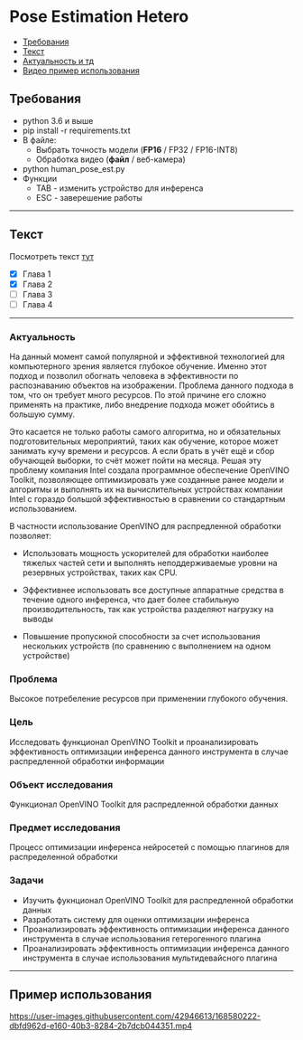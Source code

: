 # Pose Estimation Hetero

* [Требования](#требования)
* [Текст](#текст)
* [Актуальность и тд](#актуальность)
* [Видео пример использования](#пример-использования)

## Требования

* python 3.6 и выше
* pip install -r requirements.txt
* В файле:
  * Выбрать точность модели (**FP16** / FP32 / FP16-INT8)
  * Обработка видео (**файл** / веб-камера)
* python human_pose_est.py
* Функции
  * TAB - изменить устройство для инференса
  * ESC - заверешение работы

---

## Текст

Посмотреть текст [тут](Документы/Основа/Диплом.pdf)

* [x] Глава 1
* [x] Глава 2
* [ ] Глава 3
* [ ] Глава 4

---

### Актуальность

На данный момент самой популярной и эффективной технологией для компьютерного зрения является глубокое обучение. Именно этот подход и позволил обогнать человека в эффективности по распознаванию объектов на изображении. Проблема данного подхода в том, что он требует много ресурсов. По этой причине его сложно применять на практике, либо внедрение подхода может обойтись в большую сумму.

Это касается не только работы самого алгоритма, но и обязательных подготовительных мероприятий, таких как обучение, которое может занимать кучу времени и ресурсов. А если брать в учёт ещё и сбор обучающей выборки, то счёт может пойти на месяца. Решая эту проблему компания Intel создала программное обеспечение OpenVINO Toolkit, позволяющее оптимизировать уже созданные ранее модели и алгоритмы и выполнять их на вычислительных устройствах компании Intel с гораздо большой эффективностью в сравнении со стандартным использованием.

В частности использование OpenVINO для распредленной обработки позволяет:

* Использовать мощность ускорителей для обработки наиболее тяжелых частей сети и выполнять неподдерживаемые уровни на резервных устройствах, таких как CPU.

* Эффективнее использовать все доступные аппаратные средства в течение одного инференса, что дает более стабильную производительность, так как устройства разделяют нагрузку на выводы

* Повышение пропускной способности за счет использования нескольких устройств (по сравнению с выполнением на одном устройстве)

### Проблема

Высокое потребеление ресурсов при применении глубокого обучения.

### Цель

Исследовать функционал OpenVINO Toolkit и проанализировать эффективность оптимизации инференса данного инструмента в случае распредленной обработки информации

### Объект исследования

Функционал OpenVINO Toolkit для распредленной обработки данных

### Предмет исследования

Процесс оптимизации инференса нейросетей с помощью плагинов для распределенной обработки

### Задачи

* Изучить фукнционал OpenVINO Toolkit для распредленной обработки данных
* Разработать систему для оценки оптимизации инференса
* Проанализировать эффективность оптимизации инференса данного инструмента в случае использования гетерогенного плагина
* Проанализировать эффективность оптимизации инференса данного инструмента в случае использования мультидевайсного плагина

---

## Пример использования

https://user-images.githubusercontent.com/42946613/168580222-dbfd962d-e160-40b3-8284-2b7dcb044351.mp4

